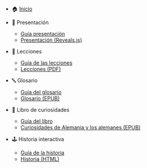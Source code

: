 - 🏠 [Inicio](README.md)

- 📌 Presentación
  - [Guía presentación](/00-presentacion/README)
  - <a href="/00-presentacion/index.html" target="_blank">Presentación (Reveals.js)</a>
- 📖 Lecciones
  - [Guía de las lecciones](/01-leccion/README)
  - <a href="/01-leccion/Lección_y_ejercicios.pdf" target="_blank">Lecciones (PDF)</a>
- 🔤 Glosario
  - [Guía del glosario](/02-glosario/README)
  - <a href="/02-glosario/dist/epub_glosario.epub" target="_blank">Glosario (EPUB)</a>
- 📕 Libro de curiosidades
  - [Guía del libro](/03-curiosidades/README)
  - <a href="/03-curiosidades/dist/epub_curiosidades.epub" target="_blank">Curiosidades de Alemania y los alemanes (EPUB)</a>
- 🕹️ Historia interactiva
  - [Guía de la historia](/04-historia/README)
  - <a href="/04-historia/Ein%20neuer%20Anfang%20in%20Deutschland.html" target="_blank">Historia (HTML)</a>